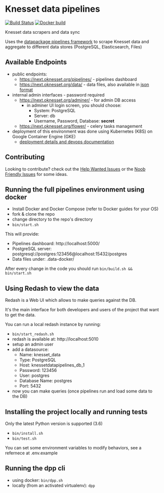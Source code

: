 # Knesset data pipelines

[![Build Status](https://travis-ci.org/hasadna/knesset-data-pipelines.svg?branch=master)](https://travis-ci.org/hasadna/knesset-data-pipelines)
[![Docker build](https://img.shields.io/docker/automated/jrottenberg/ffmpeg.svg)](https://hub.docker.com/r/orihoch/knesset-data-pipelines/)

Knesset data scrapers and data sync

Uses the [datapackage pipelines framework](https://github.com/frictionlessdata/datapackage-pipelines) to scrape Knesset data and aggregate to different data stores (PostgreSQL, Elasticsearch, Files)

## Available Endpoints
* public endpoints:
  * https://next.oknesset.org/pipelines/ - pipelines dashboard
  * https://next.oknesset.org/data/ - data files, also available in [json format](https://next.oknesset.org/data-json/)
* internal admin interfaces - password required
  * https://next.oknesset.org/adminer/ - for admin DB access
    * in adminer UI login screen, you should choose:
      * System: PostgreSQL
      * Server: db
      * Username, Password, Database: **secret**
  * https://next.oknesset.org/flower/ - celery tasks management
* deployment of this environment was done using Kubernetes (K8S) on Google Container Engine (GKE)
  * [deployment details and devops documentation](https://github.com/hasadna/knesset-data-pipelines/blob/master/devops/K8S.md)

## Contributing

Looking to contribute? check out the [Help Wanted Issues](https://github.com/hasadna/knesset-data-pipelines/issues?q=is%3Aissue+is%3Aopen+label%3A%22help+wanted%22) or the [Noob Friendly Issues](https://github.com/hasadna/knesset-data-pipelines/issues?q=is%3Aissue+is%3Aopen+label%3A%22noob+friendly%22) for some ideas.

## Running the full pipelines environment using docker

* Install Docker and Docker Compose (refer to Docker guides for your OS)
* fork & clone the repo
* change directory to the repo's directory
* `bin/start.sh`

This will provide:

* Pipelines dashboard: http://localhost:5000/
* PostgreSQL server: postgresql://postgres:123456@localhost:15432/postgres
* Data files under: .data-docker/

After every change in the code you should run `bin/build.sh && bin/start.sh`

## Using Redash to view the data

Redash is a Web UI which allows to make queries against the DB.

It's the main interface for both developers and users of the project that want to get the data.

You can run a local redash instance by running:

* `bin/start_redash.sh`
* redash is available at: http://localhost:5010
* setup an admin user
* add a datasource:
  * Name: knesset_data
  * Type: PostgreSQL
  * Host: knessetdatapipelines_db_1
  * Password: 123456
  * User: postgres
  * Database Name: postgres
  * Port: 5432
* now you can make queries (once pipelines run and load some data to the DB)

## Installing the project locally and running tests

Only the latest Python version is supported (3.6)

* `bin/install.sh`
* `bin/test.sh`

You can set some environment variables to modify behaviors, see a refernece at .env.example

## Running the dpp cli

* using docker: `bin/dpp.sh`
* locally (from an activated virtualenv): `dpp`

